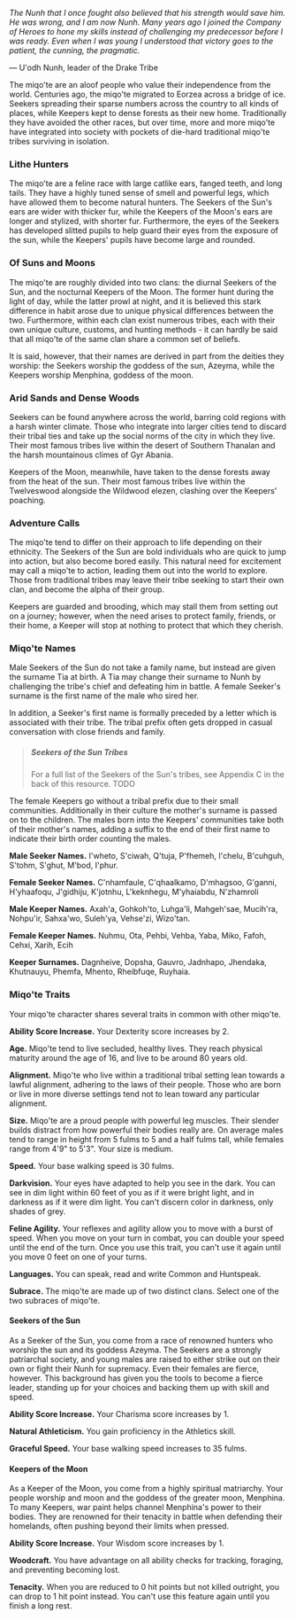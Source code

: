 *The Nunh that I once fought also believed that his strength would save him. He was wrong, and I am now Nunh. Many years ago I joined the Company of Heroes to hone my skills instead of challenging my predecessor before I was ready. Even when I was young I understood that victory goes to the patient, the cunning, the pragmatic.*

&mdash; U'odh Nunh, leader of the Drake Tribe

The miqo'te are an aloof people who value their independence from the world. Centuries ago, the miqo'te migrated to Eorzea across a bridge of ice. Seekers spreading their sparse numbers across the country to all kinds of places, while Keepers kept to dense forests as their new home. Traditionally they have avoided the other races, but over time, more and more miqo'te have integrated into society with pockets of die-hard traditional miqo'te tribes surviving in isolation.

### Lithe Hunters
The miqo'te are a feline race with large catlike ears, fanged teeth, and long tails. They have a highly tuned sense of smell and powerful legs, which have allowed them to become natural hunters. The Seekers of the Sun's ears are wider with thicker fur, while the Keepers of the Moon's ears are longer and stylized, with shorter fur. Furthermore, the eyes of the Seekers has developed slitted pupils to help guard their eyes from the exposure of the sun, while the Keepers' pupils have become large and rounded.

### Of Suns and Moons
The miqo'te are roughly divided into two clans: the diurnal Seekers of the Sun, and the nocturnal Keepers of the Moon. The former hunt during the light of day, while the latter prowl at night, and it is believed this stark difference in habit arose due to unique physical differences between the two. Furthermore, within each clan exist numerous tribes, each with their own unique culture, customs, and hunting methods - it can hardly be said that all miqo'te of the same clan share a common set of beliefs.

It is said, however, that their names are derived in part from the deities they worship: the Seekers worship the goddess of the sun, Azeyma, while the Keepers worship Menphina, goddess of the moon.

### Arid Sands and Dense Woods
Seekers can be found anywhere across the world, barring cold regions with a harsh winter climate. Those who integrate into larger cities tend to discard their tribal ties and take up the social norms of the city in which they live. Their most famous tribes live within the desert of Southern Thanalan and the harsh mountainous climes of Gyr Abania.

Keepers of the Moon, meanwhile, have taken to the dense forests away from the heat of the sun. Their most famous tribes live within the Twelveswood alongside the Wildwood elezen, clashing over the Keepers' poaching.

### Adventure Calls
The miqo'te tend to differ on their approach to life depending on their ethnicity. The Seekers of the Sun are bold individuals who are quick to jump into action, but also become bored easily. This natural need for excitement may call a miqo'te to action, leading them out into the world to explore. Those from traditional tribes may leave their tribe seeking to start their own clan, and become the alpha of their group. 

Keepers are guarded and brooding, which may stall them from setting out on a journey; however, when the need arises to protect family, friends, or their home, a Keeper will stop at nothing to protect that which they cherish.

### Miqo'te Names
Male Seekers of the Sun do not take a family name, but instead are given the surname Tia at birth. A Tia may change their surname to Nunh by challenging the tribe's chief and defeating him in battle. A female Seeker's surname is the first name of the male who sired her. 

In addition, a Seeker's first name is formally preceded by a letter which is associated with their tribe. The tribal prefix often gets dropped in casual conversation with close friends and family.

> ##### Seekers of the Sun Tribes
> For a full list of the Seekers of the Sun's tribes, see Appendix C in the back of this resource. TODO

The female Keepers go without a tribal prefix due to their small communities. Additionally in their culture the mother's surname is passed on to the children. The males born into the Keepers' communities take both of their mother's names, adding a suffix to the end of their first name to indicate their birth order counting the males.

**Male Seeker Names.** I'wheto, S'ciwah, Q'tuja, P'fhemeh, I'chelu, B'cuhguh, S'tohm, S'ghut, M'bod, I'phur.

**Female Seeker Names.** C'nhamfaule, C'qhaalkamo, D'mhagsoo, G'ganni, H'yhaafoqu, J'gidhiju, K'jotnhu, L'keknhegu, M'yhaiabdu, N'zhamroli

**Male Keeper Names.** Axah'a, Gohkoh'to, Luhga'li, Mahgeh'sae, Mucih'ra, Nohpu'ir, Sahxa'wo, Suleh'ya, Vehse'zi, Wizo'tan.

**Female Keeper Names.** Nuhmu, Ota, Pehbi, Vehba, Yaba, Miko, Fafoh, Cehxi, Xarih, Ecih

**Keeper Surnames.** Dagnheive, Dopsha, Gauvro, Jadnhapo, Jhendaka, Khutnauyu, Phemfa, Mhento, Rheibfuqe, Ruyhaia.

### Miqo'te Traits
Your miqo'te character shares several traits in common with other miqo'te.

**Ability Score Increase.** Your Dexterity score increases by 2.

**Age.** Miqo'te tend to live secluded, healthy lives. They reach physical maturity around the age of 16, and live to be around 80 years old. 

**Alignment.** Miqo'te who live within a traditional tribal setting lean towards a lawful alignment, adhering to the laws of their people. Those who are born or live in more diverse settings tend not to lean toward any particular alignment.

**Size.** Miqo'te are a proud people with powerful leg muscles. Their slender builds distract from how powerful their bodies really are. On average males tend to range in height from 5 fulms to 5 and a half fulms tall, while females range from 4'9" to 5'3". Your size is medium.

**Speed.** Your base walking speed is 30 fulms.

**Darkvision.** Your eyes have adapted to help you see in the dark. You can see in dim light within 60 feet of you as if it were bright light, and in darkness as if it were dim light. You can't discern color in darkness, only shades of grey.

**Feline Agility.** Your reflexes and agility allow you to move with a burst of speed. When you move on your turn in combat, you can double your speed until the end of the turn. Once you use this trait, you can't use it again until you move 0 feet on one of your turns.

**Languages.** You can speak, read and write Common and Huntspeak. 

**Subrace.** The miqo'te are made up of two distinct clans. Select one of the two subraces of miqo'te. 

#### Seekers of the Sun
As a Seeker of the Sun, you come from a race of renowned hunters who worship the sun and its goddess Azeyma. The Seekers are a strongly patriarchal society, and young males are raised to either strike out on their own or fight their Nunh for supremacy. Even their females are fierce, however. This background has given you the tools to become a fierce leader, standing up for your choices and backing them up with skill and speed.

**Ability Score Increase.** Your Charisma score increases by 1. 

**Natural Athleticism.** You gain proficiency in the Athletics skill.

**Graceful Speed.** Your base walking speed increases to 35 fulms.

#### Keepers of the Moon
As a Keeper of the Moon, you come from a highly spiritual matriarchy. Your people worship and moon and the goddess of the greater moon, Menphina. To many Keepers, war paint helps channel Menphina's power to their bodies. They are renowned for their tenacity in battle when defending their homelands, often pushing beyond their limits when pressed.

**Ability Score Increase.** Your Wisdom score increases by 1.

**Woodcraft.** You have advantage on all ability checks for tracking, foraging, and preventing becoming lost.

**Tenacity.** When you are reduced to 0 hit points but not killed outright, you can drop to 1 hit point instead. You can't use this feature again until you finish a long rest.